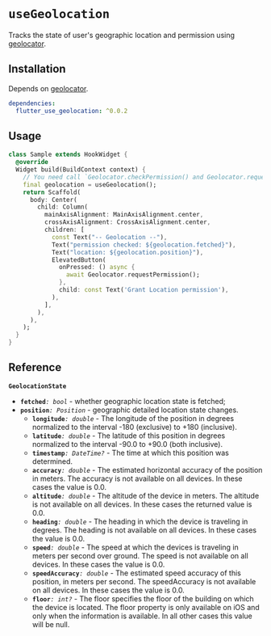 # `useGeolocation`

Tracks the state of user's geographic location and permission using [geolocator](https://pub.dev/packages/geolocator).

## Installation

Depends on [geolocator](https://pub.dev/packages/geolocator).

```yaml
dependencies:
  flutter_use_geolocation: ^0.0.2
```

## Usage

```dart
class Sample extends HookWidget {
  @override
  Widget build(BuildContext context) {
    // You need call `Geolocator.checkPermission() and Geolocator.requestPermission()` yourself.
    final geolocation = useGeolocation();
    return Scaffold(
      body: Center(
        child: Column(
          mainAxisAlignment: MainAxisAlignment.center,
          crossAxisAlignment: CrossAxisAlignment.center,
          children: [
            const Text("-- Geolocation --"),
            Text("permission checked: ${geolocation.fetched}"),
            Text("location: ${geolocation.position}"),
            ElevatedButton(
              onPressed: () async {
                await Geolocator.requestPermission();
              },
              child: const Text('Grant Location permission'),
            ),
          ],
        ),
      ),
    );
  }
}
```
## Reference

**`GeolocationState`**
- **`fetched`**_`: bool`_ - whether geographic location state is fetched;
- **`position`**_`: Position`_ - geographic detailed location state changes.
  - **`longitude`**_`: double`_ - The longitude of the position in degrees normalized to the interval -180 (exclusive) to +180 (inclusive).
  - **`latitude`**_`: double`_ - The latitude of this position in degrees normalized to the interval -90.0 to +90.0 (both inclusive).
  - **`timestamp`**_`: DateTime?`_ - The time at which this position was determined.
  - **`accuracy`**_`: double`_ - The estimated horizontal accuracy of the position in meters. The accuracy is not available on all devices. In these cases the value is 0.0.
  - **`altitude`**_`: double`_ - The altitude of the device in meters. The altitude is not available on all devices. In these cases the returned value is 0.0.
  - **`heading`**_`: double`_ - The heading in which the device is traveling in degrees. The heading is not available on all devices. In these cases the value is 0.0.
  - **`speed`**_`: double`_ - The speed at which the devices is traveling in meters per second over ground. The speed is not available on all devices. In these cases the value is 0.0.
  - **`speedAccuracy`**_`: double`_ - The estimated speed accuracy of this position, in meters per second. The speedAccuracy is not available on all devices. In these cases the value is 0.0.
  - **`floor`**_`: int?`_ - The floor specifies the floor of the building on which the device is located. The floor property is only available on iOS and only when the information is available. In all other cases this value will be null.
